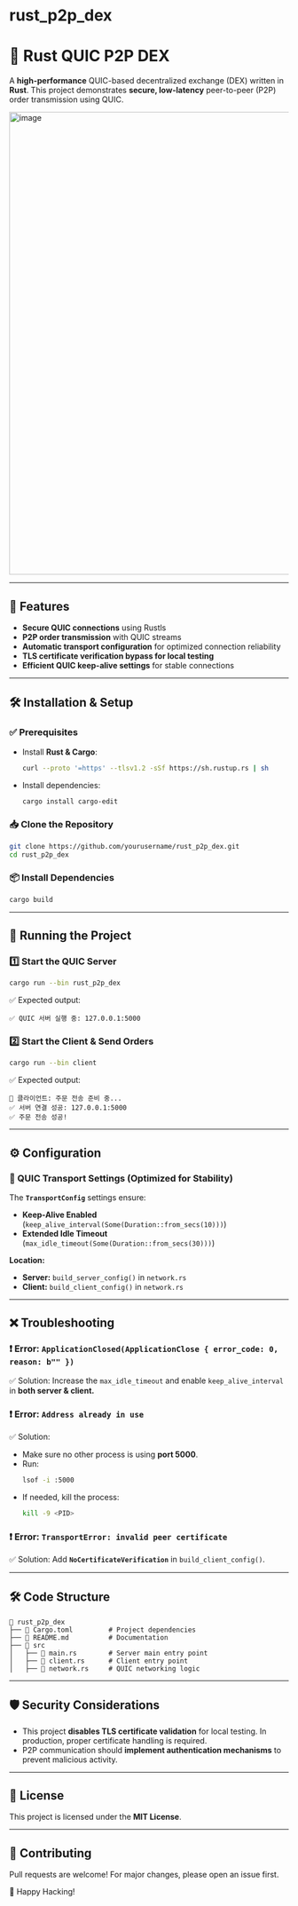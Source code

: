 # rust_p2p_dex

# 🚀 Rust QUIC P2P DEX

A **high-performance** QUIC-based decentralized exchange (DEX) written in **Rust**. This project demonstrates **secure, low-latency** peer-to-peer (P2P) order transmission using QUIC.

<img width="834" alt="image" src="https://github.com/user-attachments/assets/b7e6b642-7172-47ec-9b7d-18348173b713" />




---

## 📌 Features

- **Secure QUIC connections** using Rustls
- **P2P order transmission** with QUIC streams
- **Automatic transport configuration** for optimized connection reliability
- **TLS certificate verification bypass for local testing**
- **Efficient QUIC keep-alive settings** for stable connections

---

## 🛠️ Installation & Setup

### ✅ Prerequisites

- Install **Rust & Cargo**:
  ```sh
  curl --proto '=https' --tlsv1.2 -sSf https://sh.rustup.rs | sh
  ```
- Install dependencies:
  ```sh
  cargo install cargo-edit
  ```

### 📥 Clone the Repository

```sh
git clone https://github.com/yourusername/rust_p2p_dex.git
cd rust_p2p_dex
```

### 📦 Install Dependencies

```sh
cargo build
```

---

## 🚀 Running the Project

### 1️⃣ Start the QUIC Server

```sh
cargo run --bin rust_p2p_dex
```

✅ Expected output:

```
✅ QUIC 서버 실행 중: 127.0.0.1:5000
```

### 2️⃣ Start the Client & Send Orders

```sh
cargo run --bin client
```

✅ Expected output:

```
🚀 클라이언트: 주문 전송 준비 중...
✅ 서버 연결 성공: 127.0.0.1:5000
✅ 주문 전송 성공!
```

---

## ⚙️ Configuration

### 🔐 QUIC Transport Settings (Optimized for Stability)

The **`TransportConfig`** settings ensure:

- **Keep-Alive Enabled** (`keep_alive_interval(Some(Duration::from_secs(10)))`)
- **Extended Idle Timeout** (`max_idle_timeout(Some(Duration::from_secs(30)))`)

**Location:**

- **Server:** `build_server_config()` in `network.rs`
- **Client:** `build_client_config()` in `network.rs`

---

## ❌ Troubleshooting

### ❗ Error: `ApplicationClosed(ApplicationClose { error_code: 0, reason: b"" })`

✅ Solution: Increase the `max_idle_timeout` and enable `keep_alive_interval` in **both server & client.**

### ❗ Error: `Address already in use`

✅ Solution:

- Make sure no other process is using **port 5000**.
- Run:
  ```sh
  lsof -i :5000
  ```
- If needed, kill the process:
  ```sh
  kill -9 <PID>
  ```

### ❗ Error: `TransportError: invalid peer certificate`

✅ Solution: Add **`NoCertificateVerification`** in `build_client_config()`.

---

## 🛠️ Code Structure

```
📂 rust_p2p_dex
├── 📄 Cargo.toml         # Project dependencies
├── 📄 README.md          # Documentation
├── 📂 src
│   ├── 📄 main.rs        # Server main entry point
│   ├── 📄 client.rs      # Client entry point
│   ├── 📄 network.rs     # QUIC networking logic
```

---

## 🛡️ Security Considerations

- This project **disables TLS certificate validation** for local testing. In production, proper certificate handling is required.
- P2P communication should **implement authentication mechanisms** to prevent malicious activity.

---

## 📜 License

This project is licensed under the **MIT License**.

---

## 🙌 Contributing

Pull requests are welcome! For major changes, please open an issue first.

🚀 Happy Hacking!


